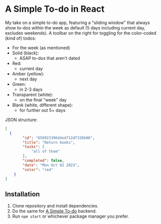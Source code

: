 <h1>A Simple To-do in React</h1>

My take on a simple to-do app, featuring a "sliding window" that always show to-dos within the week as default (5 days including current day, excludes weekends).  A toolbar on the right for toggling for the color-coded (kind of) todos:
* For the week (as mentioned)
* Solid (black):
  - ASAP to-dos that aren't dated
* Red:
  - current day
* Amber (yellow):
  - next day
* Green:
  - in 2-3 days
* Transparent (white):
  - on the final "week" day
* Blank (white, different shape):
  - for further out 5+ days

JSON structure:
```json
[
  {
        "id": "650923396d4e4712df326b00",
        "title": "Return books",
        "tasks": [
            "all of them"
        ],
        "completed": false,
        "date": "Mon Oct 02 2023",
        "color": "red"
    }
]
```

<h2>Installation</h2>

1. Clone repository and install dependencies.
2. Do the same for <a href="https://github.com/jeanings/todo-backend">A Simple To-do</a> backend.
3. Run `npm start` or whichever package manager you prefer.
